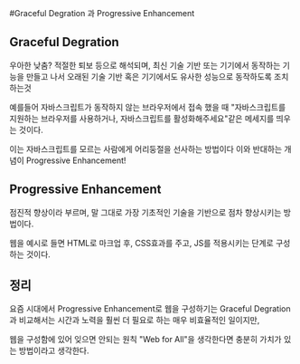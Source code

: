 #Graceful Degration 과 Progressive Enhancement

## Graceful Degration

우아한 낮춤? 적절한 퇴보 등으로 해석되며, 최신 기술 기반 또는 기기에서 동작하는 기능을 만들고 나서 오래된 기술 기반 혹은 기기에서도 유사한 성능으로 동작하도록 조치하는것

예를들어 자바스크립트가 동작하지 않는 브라우저에서 접속 했을 때 "자바스크립트를 지원하는 브라우저를 사용하거나, 자바스크립트를 활성화해주세요"같은 메세지를 띄우는 것이다.

이는 자바스크립트를 모르는 사람에게 어리둥절을 선사하는 방법이다
이와 반대하는 개념이 Progressive Enhancement!

## Progressive Enhancement

점진적 향상이라 부르며, 말 그대로 가장 기초적인 기술을 기반으로 점차 향상시키는 방법이다.

웹을 예시로 들면 HTML로 마크업 후, CSS효과를 주고, JS를 적용시키는 단계로 구성하는 것이다.

## 정리

요즘 시대에서 Progressive Enhancement로 웹을 구성하기는 Graceful Degration과 비교해서는 시간과 노력을 훨씬 더 필요로 하는 매우 비효율적인 일이지만,

웹을 구성함에 있어 잊으면 안되는 원칙 "Web for All"을 생각한다면 충분히 가치가 있는 방법이라고 생각한다.

